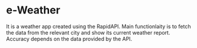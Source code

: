 # e-Weather

It is a weather app created using the RapidAPI. Main functionlaity is to fetch the data from the relevant city and show its current weather report. Accuracy depends on the data provided by the API.
